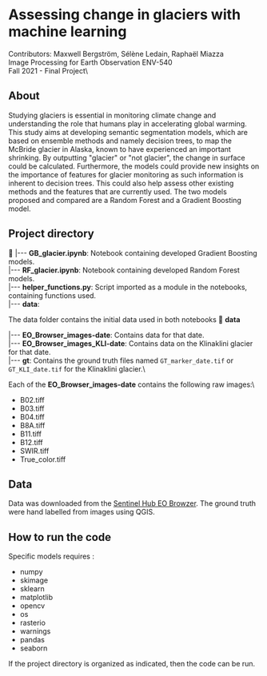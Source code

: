 # Assessing change in glaciers with machine learning

Contributors: Maxwell Bergström, Sélène Ledain, Raphaël Miazza\
Image Processing for Earth Observation ENV-540\
Fall 2021 - Final Project\

## About

Studying glaciers is essential in monitoring climate change and understanding the role that humans play in accelerating global warming. This study aims at developing semantic segmentation models, which are based on ensemble methods and namely decision trees, to map the McBride glacier in Alaska, known to have experienced an important shrinking. By outputting "glacier" or "not glacier", the change in surface could be calculated. Furthermore, the models could provide new insights on the importance of features for glacier monitoring as such information is inherent to decision trees. This could also help assess other existing methods and the features that are currently used. The two models proposed and compared are a Random Forest and a Gradient Boosting model.

## Project directory 

:file_folder: 
  |--- **GB_glacier.ipynb**: Notebook containing developed Gradient Boosting models.\
  |--- **RF_glacier.ipynb**: Notebook containing developed Random Forest models.\
  |--- **helper_functions.py**: Script imported as a module in the notebooks, containing functions used.\
  |--- **data**: 
  
 The data folder contains the initial data used in both notebooks
:file_folder: **data**

  |--- **EO_Browser_images-date**: Contains data for that date.\
  |--- **EO_Browser_images_KLI-date**: Contains data on the Klinaklini glacier for that date.\
  |--- **gt**: Contains the ground truth files named `GT_marker_date.tif` or `GT_KLI_date.tif` for the Klinaklini glacier.\
  
Each of the **EO_Browser_images-date** contains the following raw images:\
* B02.tiff
* B03.tiff
* B04.tiff
* B8A.tiff
* B11.tiff
* B12.tiff
* SWIR.tiff
* True_color.tiff


## Data

Data was downloaded from the [Sentinel Hub EO Browzer](https://apps.sentinel-hub.com/eo-browser/). The ground truth were hand labelled from images using QGIS.


## How to run the code 

Specific models requires : 

* numpy
* skimage
* sklearn
* matplotlib
* opencv
* os
* rasterio
* warnings 
* pandas
* seaborn

If the project directory is organized as indicated, then the code can be run.